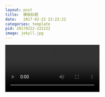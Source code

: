```yaml
---
layout: post
title:  模板标题
date:   2017-02-22 22:22:22
categories: template
pid: 20170222-222222
image: jekyll.jpg
---
```



<div>
<video src="/files/video/重庆小面.mp4">不支持视频</video>
</div>
